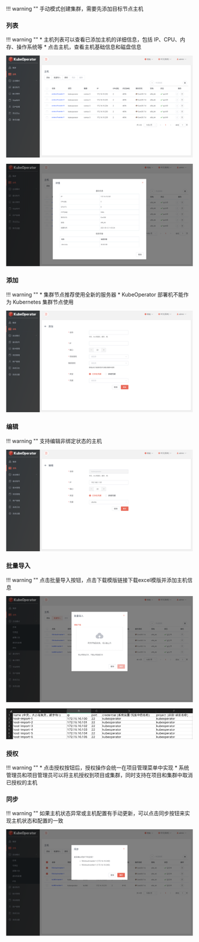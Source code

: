 
!!! warning ""
    手动模式创建集群，需要先添加目标节点主机

### 列表

!!! warning ""
    * 主机列表可以查看已添加主机的详细信息，包括 IP、CPU、内存、操作系统等
    * 点击主机，查看主机基础信息和磁盘信息

![host-list](../img/user_manual/hosts/host-list.png)

![host-detail](../img/user_manual/hosts/host-detail.png)

### 添加

!!! warning ""
    * 集群节点推荐使用全新的服务器
    * KubeOperator 部署机不能作为 Kubernetes 集群节点使用

![host-add](../img/user_manual/hosts/host-add.png)

### 编辑

!!! warning ""
    支持编辑非绑定状态的主机

![host-edit](../img/user_manual/hosts/host-edit.png)


### 批量导入

!!! warning ""
    点击批量导入按钮，点击下载模版链接下载excel模版并添加主机信息

![host-import](../img/user_manual/hosts/host-import.png)

![host-import](../img/user_manual/hosts/host-import-excel.png)

### 授权

!!! warning ""
    * 点击授权按钮后，授权操作会统一在项目管理菜单中实现
    * 系统管理员和项目管理员可以将主机授权到项目或集群，同时支持在项目和集群中取消已授权的主机

### 同步 

!!! warning ""
    如果主机状态异常或主机配置有手动更新，可以点击同步按钮来实现主机状态和配置的一致

![host-refresh](../img/user_manual/hosts/host-refresh.png)